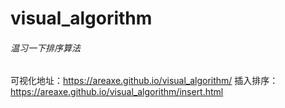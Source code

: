 # visual_algorithm
###### 温习一下排序算法
可视化地址：https://areaxe.github.io/visual_algorithm/
插入排序： https://areaxe.github.io/visual_algorithm/insert.html

